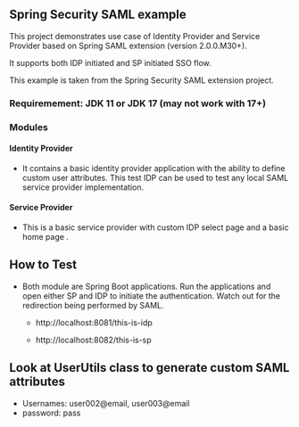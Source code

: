 ## Spring Security SAML example 

This project demonstrates use case of Identity Provider and Service Provider based on Spring SAML extension (version 2.0.0.M30+).

It supports both IDP initiated and SP initiated SSO flow.

This example is taken from the Spring Security SAML extension project.

### Requiremement: JDK 11 or JDK 17 (may not work with 17+)

### Modules

#### Identity Provider

- It contains a basic identity provider application with the ability to define custom user attributes. This test IDP can be used to test any local SAML service provider implementation.

#### Service Provider

- This is a basic service provider with custom IDP select page and a basic home page .

## How to Test

- Both module are Spring Boot applications. Run the applications and open either SP and IDP to initiate the authentication. Watch out for the redirection being performed by SAML. 

    - http://localhost:8081/this-is-idp
    
    - http://localhost:8082/this-is-sp
 
## Look at UserUtils class to generate custom SAML attributes
- Usernames: user002@email, user003@email
- password: pass

